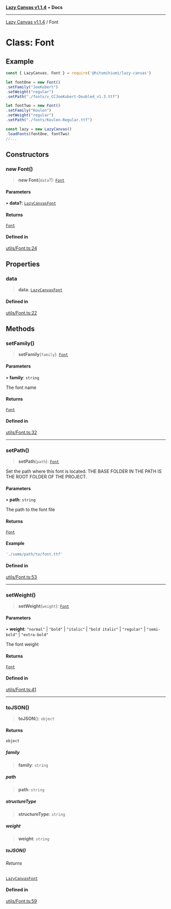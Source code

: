 [**Lazy Canvas v1.1.4**](../README.md) • **Docs**

***

[Lazy Canvas v1.1.4](../globals.md) / Font

# Class: Font

## Example

```ts
const { LazyCanvas, Font } = require('@hitomihiumi/lazy-canvas')

let fontOne = new Font()
.setFamily("JoeKubert")
.setWeight("regular")
.setPath("./fonts/v_CCJoeKubert-Doubled_v1.3.ttf")

let fontTwo = new Font()
.setFamily("Koulen")
.setWeight("regular")
.setPath("./fonts/Koulen-Regular.ttf")

const lazy = new LazyCanvas()
.loadFonts(fontOne, fontTwo)
//...
```

## Constructors

### new Font()

> **new Font**(`data`?): [`Font`](Font.md)

#### Parameters

• **data?**: [`LazyCanvasFont`](../interfaces/LazyCanvasFont.md)

#### Returns

[`Font`](Font.md)

#### Defined in

[utils/Font.ts:24](https://github.com/Asayukiii/lazy-canvas-ts/blob/eede1ecae82026bf7ec8c2e6dc894fb1a062462a/src/utils/Font.ts#L24)

## Properties

### data

> **data**: [`LazyCanvasFont`](../interfaces/LazyCanvasFont.md)

#### Defined in

[utils/Font.ts:22](https://github.com/Asayukiii/lazy-canvas-ts/blob/eede1ecae82026bf7ec8c2e6dc894fb1a062462a/src/utils/Font.ts#L22)

## Methods

### setFamily()

> **setFamily**(`family`): [`Font`](Font.md)

#### Parameters

• **family**: `string`

The font name

#### Returns

[`Font`](Font.md)

#### Defined in

[utils/Font.ts:32](https://github.com/Asayukiii/lazy-canvas-ts/blob/eede1ecae82026bf7ec8c2e6dc894fb1a062462a/src/utils/Font.ts#L32)

***

### setPath()

> **setPath**(`path`): [`Font`](Font.md)

Set the path where this font is located.
THE BASE FOLDER IN THE PATH IS THE ROOT FOLDER OF THE PROJECT.

#### Parameters

• **path**: `string`

The path to the font file

#### Returns

[`Font`](Font.md)

#### Example

```ts
'./some/path/to/font.ttf'
```

#### Defined in

[utils/Font.ts:53](https://github.com/Asayukiii/lazy-canvas-ts/blob/eede1ecae82026bf7ec8c2e6dc894fb1a062462a/src/utils/Font.ts#L53)

***

### setWeight()

> **setWeight**(`weight`): [`Font`](Font.md)

#### Parameters

• **weight**: `"normal"` \| `"bold"` \| `"italic"` \| `"bold italic"` \| `"regular"` \| `"semi-bold"` \| `"extra-bold"`

The font weight

#### Returns

[`Font`](Font.md)

#### Defined in

[utils/Font.ts:41](https://github.com/Asayukiii/lazy-canvas-ts/blob/eede1ecae82026bf7ec8c2e6dc894fb1a062462a/src/utils/Font.ts#L41)

***

### toJSON()

> **toJSON**(): `object`

#### Returns

`object`

##### family

> **family**: `string`

##### path

> **path**: `string`

##### structureType

> **structureType**: `string`

##### weight

> **weight**: `string`

##### toJSON()

###### Returns

[`LazyCanvasFont`](../interfaces/LazyCanvasFont.md)

#### Defined in

[utils/Font.ts:59](https://github.com/Asayukiii/lazy-canvas-ts/blob/eede1ecae82026bf7ec8c2e6dc894fb1a062462a/src/utils/Font.ts#L59)
